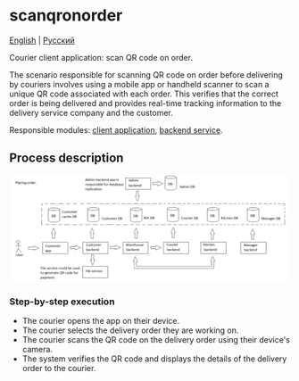 # scanqronorder

[English](scanqronorder.md) | [Русский](scanqronorder.ru.md)

Courier client application: scan QR code on order.

The scenario responsible for scanning QR code on order before delivering by couriers involves using a mobile app or handheld scanner to scan a unique QR code associated with each order. 
This verifies that the correct order is being delivered and provides real-time tracking information to the delivery service company and the customer.

Responsible modules: [client application](../../frontend/courierclient.md), [backend service](../../backend/courierbackend.md).

## Process description

![placing_order_overall](../../img/placing_order_overall.png)

### Step-by-step execution

- The courier opens the app on their device.
- The courier selects the delivery order they are working on.
- The courier scans the QR code on the delivery order using their device's camera.
- The system verifies the QR code and displays the details of the delivery order to the courier.
